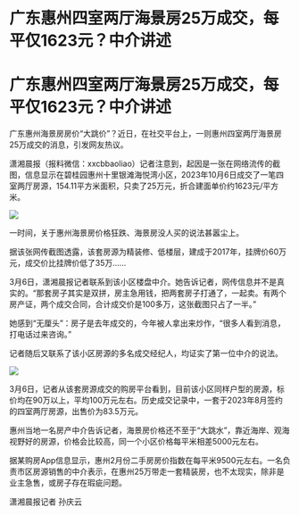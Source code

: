 # 广东惠州四室两厅海景房25万成交，每平仅1623元？中介讲述

# 广东惠州四室两厅海景房25万成交，每平仅1623元？中介讲述

广东惠州海景房房价“大跳价”？近日，在社交平台上，一则惠州四室两厅海景房25万成交的消息，引发网友热议。

潇湘晨报（报料微信：xxcbbaoliao）记者注意到，起因是一张在网络流传的截图，信息显示在碧桂园惠州十里银滩海悦湾小区，2023年10月6日成交了一笔四室两厅房源，154.11平方米面积，只卖了25万元，折合建面单价约1623元/平方米。

![](https://inews.gtimg.com/news_bt/OZAIuAEO91-L1IKHoDN4WhFODN73wkHg5Dmz52QLuBkD8AA/1000)

一时间，关于惠州海景房价格狂跌、海景房没人买的说法甚嚣尘上。

据该张网传截图透露，该套房源为精装修、低楼层，建成于2017年，挂牌价60万元，成交价比挂牌价低了35万……

3月6日，潇湘晨报记者联系到该小区楼盘中介。她告诉记者，网传信息并不是真实的。“那套房子其实是双拼，房主急用钱，把两套房子打通了，一起卖。有两个房产证，两个成交合同，合计成交价是100多万，这张截图只占了一半。”

她感到“无厘头”：房子是去年成交的，今年被人拿出来炒作，“很多人看到消息，打电话过来咨询。”

记者随后又联系了该小区房源的多名成交经纪人，均证实了第一位中介的说法。

![](https://inews.gtimg.com/news_bt/OxVvslfpsfwdNmYtSNWGt5DJRiVEk36XJTNXrihK8eUGEAA/1000)

3月6日，记者从该套房源成交的购房平台看到，目前该小区同样户型的房源，标价均在90万以上，平均100万元左右。历史成交记录中，一套于2023年8月签约的四室两厅房源，出售价为83.5万元。

惠州当地一名房产中介告诉记者，海景房价格还不至于“大跳水”，靠近海岸、观海视野好的房源，价格会比较高，同一个小区价格每平米相差5000元左右。

据某购房App信息显示，惠州2月份二手房房价指数在每平米9500元左右。一名负责市区房源销售的中介表示，在惠州25万带走一套精装房，也不太现实，除非是业主急售，或房子存在瑕疵问题。

潇湘晨报记者 孙庆云

